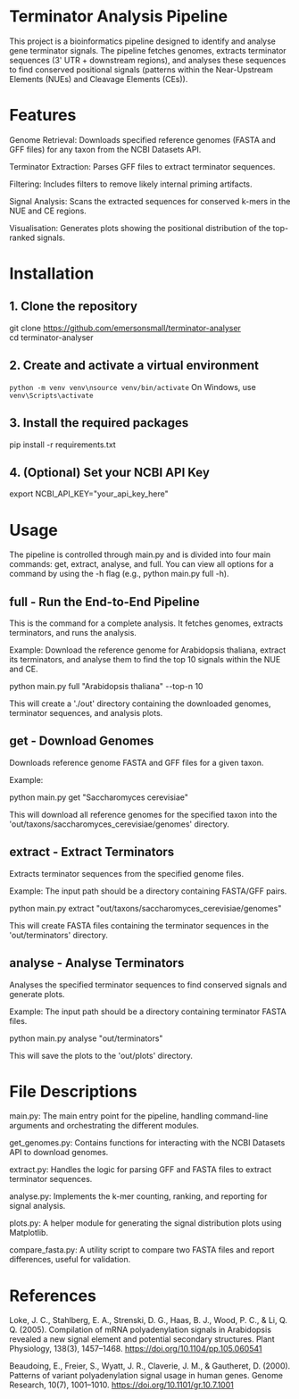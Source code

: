 # Terminator Analysis Pipeline
This project is a bioinformatics pipeline designed to identify and analyse gene terminator signals. The pipeline fetches genomes, extracts terminator sequences (3' UTR + downstream regions), and analyses these sequences to find conserved positional signals (patterns within the Near-Upstream Elements (NUEs) and Cleavage Elements (CEs)).

# Features
Genome Retrieval: Downloads specified reference genomes (FASTA and GFF files) for any taxon from the NCBI Datasets API.

Terminator Extraction: Parses GFF files to extract terminator sequences.

Filtering: Includes filters to remove likely internal priming artifacts.

Signal Analysis: Scans the extracted sequences for conserved k-mers in the NUE and CE regions.

Visualisation: Generates plots showing the positional distribution of the top-ranked signals.

# Installation
## 1. Clone the repository
git clone https://github.com/emersonsmall/terminator-analyser  
cd terminator-analyser  

## 2. Create and activate a virtual environment
```python -m venv venv\nsource venv/bin/activate```
On Windows, use `venv\Scripts\activate`

## 3. Install the required packages
pip install -r requirements.txt

## 4. (Optional) Set your NCBI API Key
export NCBI_API_KEY="your_api_key_here"

# Usage
The pipeline is controlled through main.py and is divided into four main commands: get, extract, analyse, and full. You can view all options for a command by using the -h flag (e.g., python main.py full -h).

## full - Run the End-to-End Pipeline
This is the command for a complete analysis. It fetches genomes, extracts terminators, and runs the analysis.

Example:
Download the reference genome for Arabidopsis thaliana, extract its terminators, and analyse them to find the top 10 signals within the NUE and CE.

python main.py full "Arabidopsis thaliana" --top-n 10

This will create a './out' directory containing the downloaded genomes, terminator sequences, and analysis plots.

## get - Download Genomes
Downloads reference genome FASTA and GFF files for a given taxon.

Example:

python main.py get "Saccharomyces cerevisiae"

This will download all reference genomes for the specified taxon into the 'out/taxons/saccharomyces_cerevisiae/genomes' directory.

## extract - Extract Terminators
Extracts terminator sequences from the specified genome files.

Example:
The input path should be a directory containing FASTA/GFF pairs.

python main.py extract "out/taxons/saccharomyces_cerevisiae/genomes"

This will create FASTA files containing the terminator sequences in the 'out/terminators' directory.

## analyse - Analyse Terminators
Analyses the specified terminator sequences to find conserved signals and generate plots.

Example:
The input path should be a directory containing terminator FASTA files.

python main.py analyse "out/terminators"

This will save the plots to the 'out/plots' directory.

# File Descriptions
main.py: The main entry point for the pipeline, handling command-line arguments and orchestrating the different modules.

get_genomes.py: Contains functions for interacting with the NCBI Datasets API to download genomes.

extract.py: Handles the logic for parsing GFF and FASTA files to extract terminator sequences.

analyse.py: Implements the k-mer counting, ranking, and reporting for signal analysis.

plots.py: A helper module for generating the signal distribution plots using Matplotlib.

compare_fasta.py: A utility script to compare two FASTA files and report differences, useful for validation.

# References
Loke, J. C., Stahlberg, E. A., Strenski, D. G., Haas, B. J., Wood, P. C., & Li, Q. Q. (2005). Compilation of mRNA polyadenylation signals in Arabidopsis revealed a new signal element and potential secondary structures. Plant Physiology, 138(3), 1457–1468. https://doi.org/10.1104/pp.105.060541

Beaudoing, E., Freier, S., Wyatt, J. R., Claverie, J. M., & Gautheret, D. (2000). Patterns of variant polyadenylation signal usage in human genes. Genome Research, 10(7), 1001–1010. https://doi.org/10.1101/gr.10.7.1001
